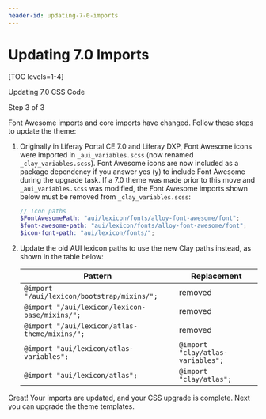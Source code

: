 ```yaml
---
header-id: updating-7-0-imports
---
```


# Updating 7.0 Imports

[TOC levels=1-4]

<div class="learn-path-step row">
    <p id="stepTitle">Updating 7.0 CSS Code</p><p>Step 3 of 3</p>
</div>

Font Awesome imports and core imports have changed. Follow these steps to update 
the theme:

1.  Originally in Liferay Portal CE 7.0 and Liferay DXP, Font Awesome icons were 
    imported in `_aui_variables.scss` (now renamed `_clay_variables.scss`). Font 
    Awesome icons are now included as a package dependency if you answer yes (y) 
    to include Font Awesome during the upgrade task. If a 7.0 theme was made 
    prior to this move and `_aui_variables.scss` was modified, the Font Awesome 
    imports shown below must be removed from `_clay_variables.scss`:

    ```scss
    // Icon paths
    $FontAwesomePath: "aui/lexicon/fonts/alloy-font-awesome/font";
    $font-awesome-path: "aui/lexicon/fonts/alloy-font-awesome/font";
    $icon-font-path: "aui/lexicon/fonts/";
    ```

2.  Update the old AUI lexicon paths to use the new Clay paths instead, as shown 
		in the table below:

    |Pattern|Replacement|
    |---|---|
    |`@import "/aui/lexicon/bootstrap/mixins/";`|removed|
    |`@import "/aui/lexicon/lexicon-base/mixins/";`|removed|
    |`@import "/aui/lexicon/atlas-theme/mixins/";`|removed|
    |`@import "aui/lexicon/atlas-variables";`|`@import "clay/atlas-variables";`|
    |`@import "aui/lexicon/atlas";`|`@import "clay/atlas";`|

Great! Your imports are updated, and your CSS upgrade is complete. Next you can 
upgrade the theme templates. 
